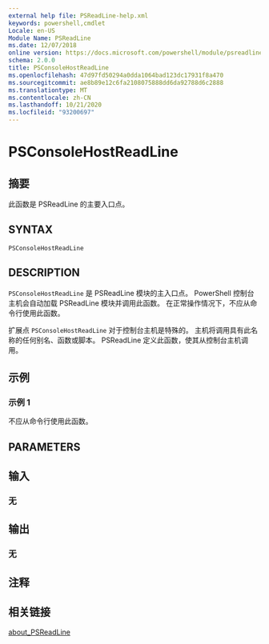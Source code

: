 ```yaml
---
external help file: PSReadLine-help.xml
keywords: powershell,cmdlet
Locale: en-US
Module Name: PSReadLine
ms.date: 12/07/2018
online version: https://docs.microsoft.com/powershell/module/psreadline/psconsolehostreadline?view=powershell-7&WT.mc_id=ps-gethelp
schema: 2.0.0
title: PSConsoleHostReadLine
ms.openlocfilehash: 47d97fd50294a0dda1064bad123dc17931f8a470
ms.sourcegitcommit: ae8b89e12c6fa2108075888dd6da92788d6c2888
ms.translationtype: MT
ms.contentlocale: zh-CN
ms.lasthandoff: 10/21/2020
ms.locfileid: "93200697"
---
```

# PSConsoleHostReadLine

## 摘要
此函数是 PSReadLine 的主要入口点。

## SYNTAX

```
PSConsoleHostReadLine
```

## DESCRIPTION

`PSConsoleHostReadLine` 是 PSReadLine 模块的主入口点。 PowerShell 控制台主机会自动加载 PSReadLine 模块并调用此函数。 在正常操作情况下，不应从命令行使用此函数。

扩展点 `PSConsoleHostReadLine` 对于控制台主机是特殊的。 主机将调用具有此名称的任何别名、函数或脚本。 PSReadLine 定义此函数，使其从控制台主机调用。

## 示例

### 示例 1

不应从命令行使用此函数。

## PARAMETERS

## 输入

### 无

## 输出

### 无

## 注释

## 相关链接

[about_PSReadLine](./About/about_PSReadLine.md)
